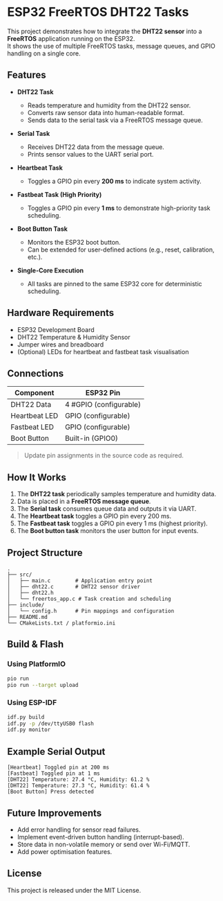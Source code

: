 # ESP32 FreeRTOS DHT22 Tasks

This project demonstrates how to integrate the **DHT22 sensor** into a **FreeRTOS** application running on the ESP32.  
It shows the use of multiple FreeRTOS tasks, message queues, and GPIO handling on a single core.  

## Features

- **DHT22 Task**  
  - Reads temperature and humidity from the DHT22 sensor.  
  - Converts raw sensor data into human-readable format.  
  - Sends data to the serial task via a FreeRTOS message queue.  

- **Serial Task**  
  - Receives DHT22 data from the message queue.  
  - Prints sensor values to the UART serial port.  

- **Heartbeat Task**  
  - Toggles a GPIO pin every **200 ms** to indicate system activity.  

- **Fastbeat Task (High Priority)**  
  - Toggles a GPIO pin every **1 ms** to demonstrate high-priority task scheduling.  

- **Boot Button Task**  
  - Monitors the ESP32 boot button.  
  - Can be extended for user-defined actions (e.g., reset, calibration, etc.).  

- **Single-Core Execution**  
  - All tasks are pinned to the same ESP32 core for deterministic scheduling.  

## Hardware Requirements

- ESP32 Development Board  
- DHT22 Temperature & Humidity Sensor  
- Jumper wires and breadboard  
- (Optional) LEDs for heartbeat and fastbeat task visualisation  

## Connections

| Component | ESP32 Pin |
|-----------|-----------|
| DHT22 Data |  4 #GPIO (configurable) |
| Heartbeat LED | GPIO (configurable) |
| Fastbeat LED | GPIO (configurable) |
| Boot Button | Built-in (GPIO0) |

> Update pin assignments in the source code as required.

## How It Works

1. The **DHT22 task** periodically samples temperature and humidity data.  
2. Data is placed in a **FreeRTOS message queue**.  
3. The **Serial task** consumes queue data and outputs it via UART.  
4. The **Heartbeat task** toggles a GPIO pin every 200 ms.  
5. The **Fastbeat task** toggles a GPIO pin every 1 ms (highest priority).  
6. The **Boot button task** monitors the user button for input events.  

## Project Structure

```
.
├── src/
│   ├── main.c        # Application entry point
│   ├── dht22.c       # DHT22 sensor driver
│   ├── dht22.h
│   └── freertos_app.c # Task creation and scheduling
├── include/
│   └── config.h      # Pin mappings and configuration
├── README.md
└── CMakeLists.txt / platformio.ini
```

## Build & Flash

### Using PlatformIO
```bash
pio run
pio run --target upload
```

### Using ESP-IDF
```bash
idf.py build
idf.py -p /dev/ttyUSB0 flash
idf.py monitor
```

## Example Serial Output

```
[Heartbeat] Toggled pin at 200 ms
[Fastbeat] Toggled pin at 1 ms
[DHT22] Temperature: 27.4 °C, Humidity: 61.2 %
[DHT22] Temperature: 27.3 °C, Humidity: 61.4 %
[Boot Button] Press detected
```

## Future Improvements

- Add error handling for sensor read failures.  
- Implement event-driven button handling (interrupt-based).  
- Store data in non-volatile memory or send over Wi-Fi/MQTT.  
- Add power optimisation features.  

## License

This project is released under the MIT License.
